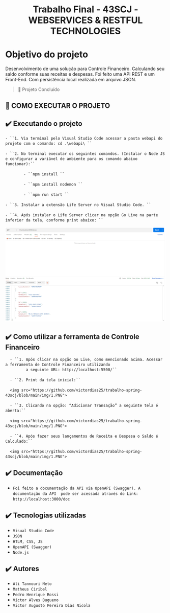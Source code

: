 
# <h1 align="center"> Trabalho Final - 43SCJ - WEBSERVICES & RESTFUL TECHNOLOGIES </h1>

# Objetivo do projeto

Desenvolvimento de uma solução para Controle Financeiro. Calculando seu saldo conforme suas receitas e despesas. Foi feito uma API REST e um Front-End. Com persistência local realizada em arquivo JSON.

> :construction: Projeto Concluído


## 🔨 COMO EXECUTAR O PROJETO
   
## ✔️ Executando o projeto

    - ``1. Via terminal pelo Visual Studio Code acessar a pasta webapi do projeto com o comando: cd .\webapi\ ``

    - ``2. No terminal executar os seguintes comandos. (Instalar o Node JS e configurar a variável de ambiente para os comando abaixo funcionar):``

            - ``npm install ``

            - ``npm install nodemon ``

            - ``npm run start ``

    - ``3. Instalar a extensão Life Server no Visual Studio Code. ``

    - ``4. Após instalar o Life Server clicar na opção Go Live na parte inferior da tela, conforme print abaixo: ``
  
 <img src="https://github.com/victordias25/trabalho-spring-43scj/blob/main/img/1.PNG">
 
 
 ## ✔️ Como utilizar a ferramenta de Controle Financeiro  

      - ``1. Após clicar na opção Go Live, como mencionado acima. Acessar a ferramenta de Controle Financeiro utilizando 
             a seguinte URL: http://localhost:5500/`` 

      - ``2. Print da tela inicial:`` 

      <img src="https://github.com/victordias25/trabalho-spring-43scj/blob/main/img/1.PNG">

      - ``3. Clicando na opção: “Adicionar Transação” a seguinte tela é aberta:``

      <img src="https://github.com/victordias25/trabalho-spring-43scj/blob/main/img/1.PNG">

      - ``4. Após fazer seus lançamentos de Receita e Despesa o Saldo é Calculado:``

      <img src="https://github.com/victordias25/trabalho-spring-43scj/blob/main/img/1.PNG">


## ✔️ Documentação

- ``Foi feito a documentação da API via OpenAPI (Swagger). A documentação da API  pode ser acessada através
    do Link: http://localhost:3000/doc`` 

## ✔️ Tecnologias utilizadas

- ``Visual Studio Code``
- ``JSON``
- ``HTLM, CSS, JS``
- ``OpenAPI (Swagger)``  
- ``Node.js`` 

## ✔️ Autores

- ``Ali Tannouri Neto``
- ``Matheus Ciribel``
- ``Pedro Henrique Rossi``
- ``Victor Alves Bugueno``
- ``Victor Augusto Pereira Dias Nicola``
